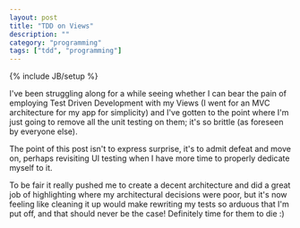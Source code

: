```yaml
---
layout: post
title: "TDD on Views"
description: ""
category: "programming"
tags: ["tdd", "programming"]
---
```

{% include JB/setup %}

I've been struggling along for a while seeing whether I can bear the pain of employing Test Driven Development with my Views (I went for an MVC architecture for my app for simplicity) and I've gotten to the point where I'm just going to remove all the unit testing on them; it's so brittle (as foreseen by everyone else).

The point of this post isn't to express surprise, it's to admit defeat and move on, perhaps revisiting UI testing when I have more time to properly dedicate myself to it.

To be fair it really pushed me to create a decent architecture and did a great job of highlighting where my architectural decisions were poor, but it's now feeling like cleaning it up would make rewriting my tests so arduous that I'm put off, and that should never be the case! Definitely time for them to die :)
